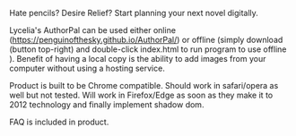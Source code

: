 Hate pencils? Desire Relief? Start planning your next novel digitally.

Lycelia's AuthorPal can be used either online (https://penguinofthesky.github.io/AuthorPal/) or offline (simply download (button top-right) and double-click index.html to run program to use offline ). Benefit of having a local copy is the ability to add images from your computer without using a hosting service.   

Product is built to be Chrome compatible.  Should work in safari/opera as well but not tested. Will work in Firefox/Edge as soon as they make it to 2012 technology and finally implement shadow dom.  

FAQ is included in product.
